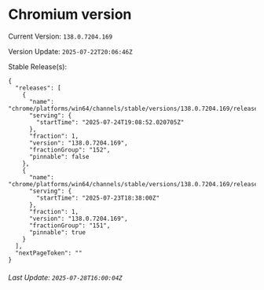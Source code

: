 # Chromium version

Current Version: `138.0.7204.169`

Version Update: `2025-07-22T20:06:46Z`

Stable Release(s):
```
{
  "releases": [
    {
      "name": "chrome/platforms/win64/channels/stable/versions/138.0.7204.169/releases/1753384132",
      "serving": {
        "startTime": "2025-07-24T19:08:52.020705Z"
      },
      "fraction": 1,
      "version": "138.0.7204.169",
      "fractionGroup": "152",
      "pinnable": false
    },
    {
      "name": "chrome/platforms/win64/channels/stable/versions/138.0.7204.169/releases/1753295880",
      "serving": {
        "startTime": "2025-07-23T18:38:00Z"
      },
      "fraction": 1,
      "version": "138.0.7204.169",
      "fractionGroup": "151",
      "pinnable": true
    }
  ],
  "nextPageToken": ""
}
```

###### Last Update: `2025-07-28T16:00:04Z`
        